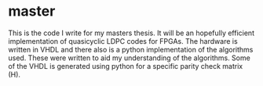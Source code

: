 # master

This is the code I  write for my masters thesis. It will be an hopefully efficient implementation of quasicyclic LDPC codes for FPGAs.
The hardware is written in VHDL and there also is a python implementation of the algorithms used. These were written to aid my understanding of the algorithms.
Some of the VHDL is generated using python for a specific parity check matrix (H). 
